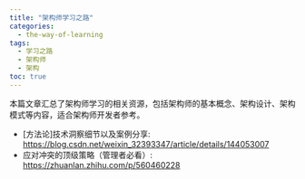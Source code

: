 ```yaml
---
title: "架构师学习之路"
categories:
  - the-way-of-learning
tags:
  - 学习之路
  - 架构师
  - 架构
toc: true
---
```


本篇文章汇总了架构师学习的相关资源，包括架构师的基本概念、架构设计、架构模式等内容，适合架构师开发者参考。

* [方法论]技术洞察细节以及案例分享: <https://blog.csdn.net/weixin_32393347/article/details/144053007>
* 应对冲突的顶级策略（管理者必看）: <https://zhuanlan.zhihu.com/p/560460228>
